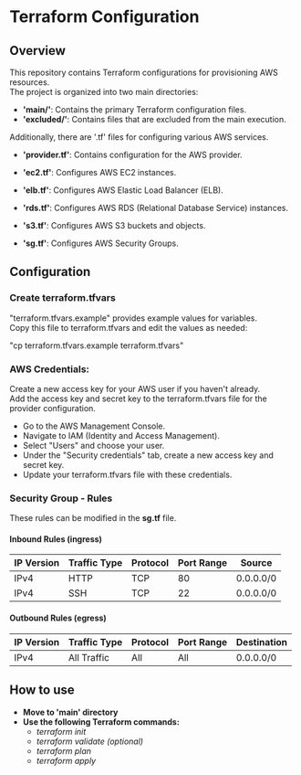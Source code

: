 # Terraform Configuration

## Overview

This repository contains Terraform configurations for provisioning AWS resources.  
The project is organized into two main directories:

- **'main/'**: Contains the primary Terraform configuration files.
- **'excluded/'**: Contains files that are excluded from the main execution.

Additionally, there are '.tf' files for configuring various AWS services.  
- **'provider.tf'**: Contains configuration for the AWS provider.  

- **'ec2.tf'**: Configures AWS EC2 instances.  

- **'elb.tf'**: Configures AWS Elastic Load Balancer (ELB).  

- **'rds.tf'**: Configures AWS RDS (Relational Database Service) instances.  

- **'s3.tf'**: Configures AWS S3 buckets and objects.  

- **'sg.tf'**: Configures AWS Security Groups.  

## Configuration  

### Create terraform.tfvars  

"terraform.tfvars.example" provides example values for variables.  
Copy this file to terraform.tfvars and edit the values as needed:

"cp terraform.tfvars.example terraform.tfvars"

### AWS Credentials:  

Create a new access key for your AWS user if you haven't already.  
Add the access key and secret key to the terraform.tfvars file for the provider configuration.  
- Go to the AWS Management Console.  
- Navigate to IAM (Identity and Access Management).  
- Select "Users" and choose your user.  
- Under the "Security credentials" tab, create a new access key and secret key.  
- Update your terraform.tfvars file with these credentials.  

### Security Group - Rules

These rules can be modified in the **sg.tf** file.

#### Inbound Rules (ingress)  

| IP Version | Traffic Type | Protocol | Port Range | Source       |
|------------|--------------|----------|------------|--------------|
| IPv4       | HTTP         | TCP      | 80         | 0.0.0.0/0    |
| IPv4       | SSH          | TCP      | 22         | 0.0.0.0/0    |

#### Outbound Rules (egress)  

| IP Version | Traffic Type | Protocol | Port Range | Destination  |
|------------|--------------|----------|------------|--------------|
| IPv4       | All Traffic  | All      | All        | 0.0.0.0/0    |


## How to use

- **Move to 'main' directory**
- **Use the following Terraform commands:**  
    - *terraform init*  
    - *terraform validate (optional)*  
    - *terraform plan*  
    - *terraform apply*  

